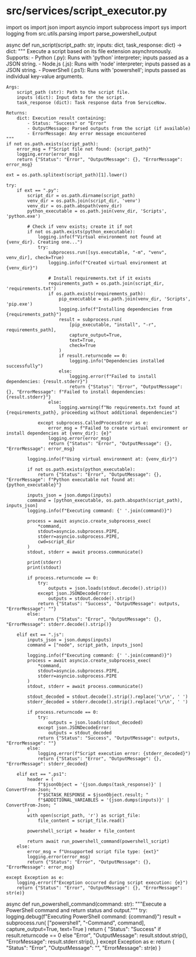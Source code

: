 # src/services/script_executor.py
import os
import json
import asyncio
import subprocess
import sys
import logging
from src.utils.parsing import parse_powershell_output

async def run_script(script_path: str, inputs: dict, task_response: dict) -> dict:
    """
    Execute a script based on its file extension asynchronously.
    Supports:
      - Python (.py): Runs with 'python' interpreter; inputs passed as a JSON string.
      - Node.js (.js): Runs with 'node' interpreter; inputs passed as a JSON string.
      - PowerShell (.ps1): Runs with 'powershell'; inputs passed as individual key-value arguments.

    Args:
        script_path (str): Path to the script file.
        inputs (dict): Input data for the script.
        task_response (dict): Task response data from ServiceNow.

    Returns:
        dict: Execution result containing:
            - Status: "Success" or "Error"
            - OutputMessage: Parsed outputs from the script (if available)
            - ErrorMessage: Any error message encountered
    """
    if not os.path.exists(script_path):
        error_msg = f"Script file not found: {script_path}"
        logging.error(error_msg)
        return {"Status": "Error", "OutputMessage": {}, "ErrorMessage": error_msg}

    ext = os.path.splitext(script_path)[1].lower()

    try:
        if ext == ".py":
            script_dir = os.path.dirname(script_path)
            venv_dir = os.path.join(script_dir, 'venv')
            venv_dir = os.path.abspath(venv_dir)
            python_executable = os.path.join(venv_dir, 'Scripts', 'python.exe')

            # Check if venv exists; create it if not
            if not os.path.exists(python_executable):
                logging.info(f"Virtual environment not found at {venv_dir}. Creating one...")
                try:
                    subprocess.run([sys.executable, "-m", "venv", venv_dir], check=True)
                    logging.info(f"Created virtual environment at {venv_dir}")

                    # Install requirements.txt if it exists
                    requirements_path = os.path.join(script_dir, 'requirements.txt')
                    if os.path.exists(requirements_path):
                        pip_executable = os.path.join(venv_dir, 'Scripts', 'pip.exe')
                        logging.info(f"Installing dependencies from {requirements_path}")
                        result = subprocess.run(
                            [pip_executable, "install", "-r", requirements_path],
                            capture_output=True,
                            text=True,
                            check=True
                        )
                        if result.returncode == 0:
                            logging.info("Dependencies installed successfully")
                        else:
                            logging.error(f"Failed to install dependencies: {result.stderr}")
                            return {"Status": "Error", "OutputMessage": {}, "ErrorMessage": f"Failed to install dependencies: {result.stderr}"}
                    else:
                        logging.warning(f"No requirements.txt found at {requirements_path}, proceeding without additional dependencies")

                except subprocess.CalledProcessError as e:
                    error_msg = f"Failed to create virtual environment or install dependencies at {venv_dir}: {e}"
                    logging.error(error_msg)
                    return {"Status": "Error", "OutputMessage": {}, "ErrorMessage": error_msg}

            logging.info(f"Using virtual environment at: {venv_dir}")

            if not os.path.exists(python_executable):
                return {"Status": "Error", "OutputMessage": {}, "ErrorMessage": f"Python executable not found at: {python_executable}"}

            inputs_json = json.dumps(inputs)
            command = [python_executable, os.path.abspath(script_path), inputs_json]
            logging.info(f"Executing command: {' '.join(command)}")

            process = await asyncio.create_subprocess_exec(
                *command,
                stdout=asyncio.subprocess.PIPE,
                stderr=asyncio.subprocess.PIPE,
                cwd=script_dir
            )
            stdout, stderr = await process.communicate()

            print(stderr)
            print(stdout)

            if process.returncode == 0:
                try:
                    outputs = json.loads(stdout.decode().strip())
                except json.JSONDecodeError:
                    outputs = stdout.decode().strip()
                return {"Status": "Success", "OutputMessage": outputs, "ErrorMessage": ""}
            else:
                return {"Status": "Error", "OutputMessage": {}, "ErrorMessage": stderr.decode().strip()}
        
        elif ext == ".js":
            inputs_json = json.dumps(inputs)
            command = ["node", script_path, inputs_json]

            logging.info(f"Executing command: {' '.join(command)}")
            process = await asyncio.create_subprocess_exec(
                *command,
                stdout=asyncio.subprocess.PIPE,
                stderr=asyncio.subprocess.PIPE
            )
            stdout, stderr = await process.communicate()

            stdout_decoded = stdout.decode().strip().replace('\r\n', ' ')
            stderr_decoded = stderr.decode().strip().replace('\r\n', ' ')

            if process.returncode == 0:
                try:
                    outputs = json.loads(stdout_decoded)
                except json.JSONDecodeError:
                    outputs = stdout_decoded
                return {"Status": "Success", "OutputMessage": outputs, "ErrorMessage": ""}
            else:
                logging.error(f"Script execution error: {stderr_decoded}")
                return {"Status": "Error", "OutputMessage": {}, "ErrorMessage": stderr_decoded}

        elif ext == ".ps1":
            header = (
                f"$jsonObject = '{json.dumps(task_response)}' | ConvertFrom-Json; "
                f"$SCTASK_RESPONSE = $jsonObject.result; "
                f"$ADDITIONAL_VARIABLES = '{json.dumps(inputs)}' | ConvertFrom-Json; "
            )
            with open(script_path, 'r') as script_file:
                file_content = script_file.read()

            powershell_script = header + file_content

            return await run_powershell_command(powershell_script)
        else:
            error_msg = f"Unsupported script file type: {ext}"
            logging.error(error_msg)
            return {"Status": "Error", "OutputMessage": {}, "ErrorMessage": error_msg}

    except Exception as e:
        logging.error(f"Exception occurred during script execution: {e}")
        return {"Status": "Error", "OutputMessage": {}, "ErrorMessage": str(e)}

async def run_powershell_command(command: str):
    """Execute a PowerShell command and return status and output."""
    try:
        logging.debug(f"Executing PowerShell command: {command}")
        result = subprocess.run(
            ["powershell", "-Command", command],
            capture_output=True,
            text=True
        )
        return {
            "Status": "Success" if result.returncode == 0 else "Error",
            "OutputMessage": result.stdout.strip(),
            "ErrorMessage": result.stderr.strip(),
        }
    except Exception as e:
        return {
            "Status": "Error",
            "OutputMessage": "",
            "ErrorMessage": str(e)
        }
